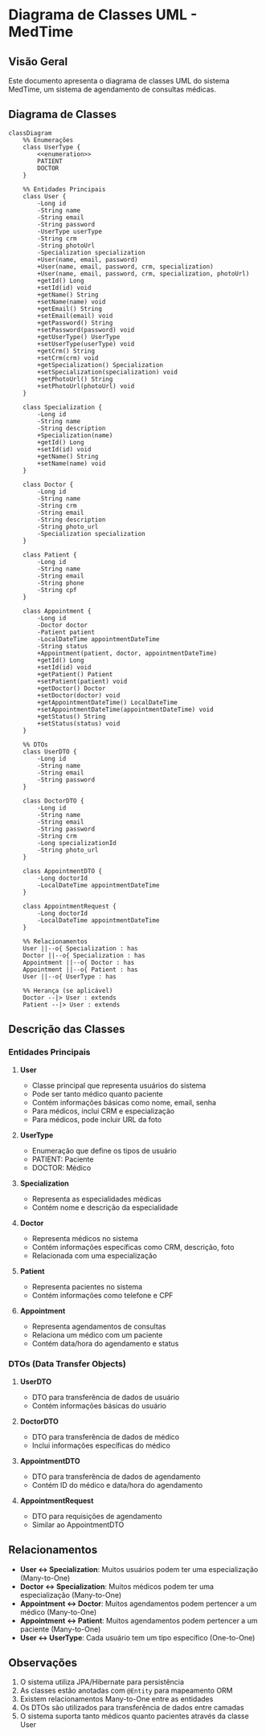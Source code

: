 # Diagrama de Classes UML - MedTime

## Visão Geral
Este documento apresenta o diagrama de classes UML do sistema MedTime, um sistema de agendamento de consultas médicas.

## Diagrama de Classes

```mermaid
classDiagram
    %% Enumerações
    class UserType {
        <<enumeration>>
        PATIENT
        DOCTOR
    }

    %% Entidades Principais
    class User {
        -Long id
        -String name
        -String email
        -String password
        -UserType userType
        -String crm
        -String photoUrl
        -Specialization specialization
        +User(name, email, password)
        +User(name, email, password, crm, specialization)
        +User(name, email, password, crm, specialization, photoUrl)
        +getId() Long
        +setId(id) void
        +getName() String
        +setName(name) void
        +getEmail() String
        +setEmail(email) void
        +getPassword() String
        +setPassword(password) void
        +getUserType() UserType
        +setUserType(userType) void
        +getCrm() String
        +setCrm(crm) void
        +getSpecialization() Specialization
        +setSpecialization(specialization) void
        +getPhotoUrl() String
        +setPhotoUrl(photoUrl) void
    }

    class Specialization {
        -Long id
        -String name
        -String description
        +Specialization(name)
        +getId() Long
        +setId(id) void
        +getName() String
        +setName(name) void
    }

    class Doctor {
        -Long id
        -String name
        -String crm
        -String email
        -String description
        -String photo_url
        -Specialization specialization
    }

    class Patient {
        -Long id
        -String name
        -String email
        -String phone
        -String cpf
    }

    class Appointment {
        -Long id
        -Doctor doctor
        -Patient patient
        -LocalDateTime appointmentDateTime
        -String status
        +Appointment(patient, doctor, appointmentDateTime)
        +getId() Long
        +setId(id) void
        +getPatient() Patient
        +setPatient(patient) void
        +getDoctor() Doctor
        +setDoctor(doctor) void
        +getAppointmentDateTime() LocalDateTime
        +setAppointmentDateTime(appointmentDateTime) void
        +getStatus() String
        +setStatus(status) void
    }

    %% DTOs
    class UserDTO {
        -Long id
        -String name
        -String email
        -String password
    }

    class DoctorDTO {
        -Long id
        -String name
        -String email
        -String password
        -String crm
        -Long specializationId
        -String photo_url
    }

    class AppointmentDTO {
        -Long doctorId
        -LocalDateTime appointmentDateTime
    }

    class AppointmentRequest {
        -Long doctorId
        -LocalDateTime appointmentDateTime
    }

    %% Relacionamentos
    User ||--o{ Specialization : has
    Doctor ||--o{ Specialization : has
    Appointment ||--o{ Doctor : has
    Appointment ||--o{ Patient : has
    User ||--o{ UserType : has

    %% Herança (se aplicável)
    Doctor --|> User : extends
    Patient --|> User : extends
```

## Descrição das Classes

### Entidades Principais

1. **User**
   - Classe principal que representa usuários do sistema
   - Pode ser tanto médico quanto paciente
   - Contém informações básicas como nome, email, senha
   - Para médicos, inclui CRM e especialização
   - Para médicos, pode incluir URL da foto

2. **UserType**
   - Enumeração que define os tipos de usuário
   - PATIENT: Paciente
   - DOCTOR: Médico

3. **Specialization**
   - Representa as especialidades médicas
   - Contém nome e descrição da especialidade

4. **Doctor**
   - Representa médicos no sistema
   - Contém informações específicas como CRM, descrição, foto
   - Relacionada com uma especialização

5. **Patient**
   - Representa pacientes no sistema
   - Contém informações como telefone e CPF

6. **Appointment**
   - Representa agendamentos de consultas
   - Relaciona um médico com um paciente
   - Contém data/hora do agendamento e status

### DTOs (Data Transfer Objects)

1. **UserDTO**
   - DTO para transferência de dados de usuário
   - Contém informações básicas do usuário

2. **DoctorDTO**
   - DTO para transferência de dados de médico
   - Inclui informações específicas do médico

3. **AppointmentDTO**
   - DTO para transferência de dados de agendamento
   - Contém ID do médico e data/hora do agendamento

4. **AppointmentRequest**
   - DTO para requisições de agendamento
   - Similar ao AppointmentDTO

## Relacionamentos

- **User ↔ Specialization**: Muitos usuários podem ter uma especialização (Many-to-One)
- **Doctor ↔ Specialization**: Muitos médicos podem ter uma especialização (Many-to-One)
- **Appointment ↔ Doctor**: Muitos agendamentos podem pertencer a um médico (Many-to-One)
- **Appointment ↔ Patient**: Muitos agendamentos podem pertencer a um paciente (Many-to-One)
- **User ↔ UserType**: Cada usuário tem um tipo específico (One-to-One)

## Observações

1. O sistema utiliza JPA/Hibernate para persistência
2. As classes estão anotadas com `@Entity` para mapeamento ORM
3. Existem relacionamentos Many-to-One entre as entidades
4. Os DTOs são utilizados para transferência de dados entre camadas
5. O sistema suporta tanto médicos quanto pacientes através da classe User 